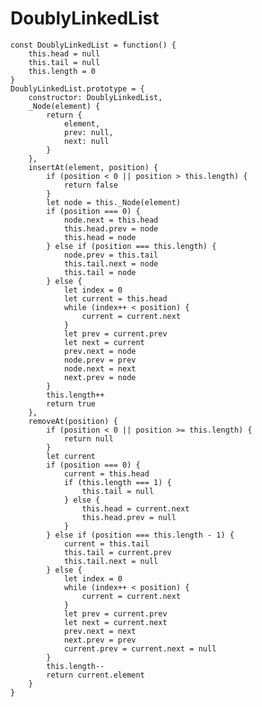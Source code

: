 # DoublyLinkedList

> 
    const DoublyLinkedList = function() {
        this.head = null
        this.tail = null
        this.length = 0
    }
    DoublyLinkedList.prototype = {
        constructor: DoublyLinkedList,
        _Node(element) {
            return {
                element,
                prev: null,
                next: null
            }
        },
        insertAt(element, position) {
            if (position < 0 || position > this.length) {
                return false
            }
            let node = this._Node(element)
            if (position === 0) {
                node.next = this.head
                this.head.prev = node
                this.head = node
            } else if (position === this.length) {
                node.prev = this.tail
                this.tail.next = node
                this.tail = node
            } else {
                let index = 0
                let current = this.head
                while (index++ < position) {
                    current = current.next
                }
                let prev = current.prev
                let next = current
                prev.next = node
                node.prev = prev
                node.next = next
                next.prev = node
            }
            this.length++
            return true
        },
        removeAt(position) {
            if (position < 0 || position >= this.length) {
                return null
            }
            let current
            if (position === 0) {
                current = this.head
                if (this.length === 1) {
                    this.tail = null
                } else {
                    this.head = current.next
                    this.head.prev = null
                }
            } else if (position === this.length - 1) {
                current = this.tail
                this.tail = current.prev
                this.tail.next = null
            } else {
                let index = 0
                while (index++ < position) {
                    current = current.next
                }
                let prev = current.prev
                let next = current.next
                prev.next = next
                next.prev = prev
                current.prev = current.next = null
            }
            this.length--
            return current.element
        }
    }